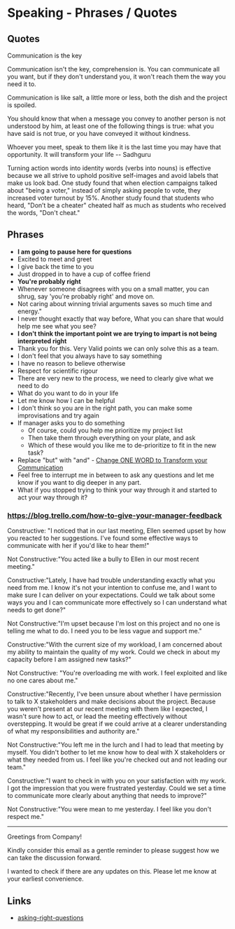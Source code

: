 # Speaking - Phrases / Quotes

## Quotes

Communication is the key

Communication isn't the key, comprehension is. You can communicate all you want, but if they don't understand you, it won't reach them the way you need it to.

Communication is like salt, a little more or less, both the dish and the project is spoiled.

You should know that when a message you convey to another person is not understood by him, at least one of the following things is true: what you have said is not true, or you have conveyed it without kindness.

Whoever you meet, speak to them like it is the last time you may have that opportunity. It will transform your life -- Sadhguru

Turning action words into identity words (verbs into nouns) is effective because we all strive to uphold positive self-images and avoid labels that make us look bad. One study found that when election campaigns talked about "being a voter," instead of simply asking people to vote, they increased voter turnout by 15%. Another study found that students who heard, "Don’t be a cheater" cheated half as much as students who received the words, "Don't cheat."

## Phrases

- **I am going to pause here for questions**
- Excited to meet and greet
- I give back the time to you
- Just dropped in to have a cup of coffee friend
- **You're probably right**
- Whenever someone disagrees with you on a small matter, you can shrug, say 'you're probably right' and move on.
- Not caring about winning trivial arguments saves so much time and energy."
- I never thought exactly that way before, What you can share that would help me see what you see?
- **I don't think the important point we are trying to impart is not being interpreted right**
- Thank you for this. Very Valid points we can only solve this as a team.
- I don't feel that you always have to say something
- I have no reason to believe otherwise
- Respect for scientific rigour
- There are very new to the process, we need to clearly give what we need to do
- What do you want to do in your life
- Let me know how I can be helpful
- I don't think so you are in the right path, you can make some improvisations and try again
- If manager asks you to do something
    - Of course, could you help me prioritize my project list
    - Then take them through everything on your plate, and ask
    - Which of these would you like me to de-prioritize to fit in the new task?
- Replace "but" with "and" - [Change ONE WORD to Transform your Communication](https://www.youtube.com/shorts/tomgKAxMsq8)
- Feel free to interrupt me in between to ask any questions and let me know if you want to dig deeper in any part.
- What if you stopped trying to think your way through it and started to act your way through it?

### https://blog.trello.com/how-to-give-your-manager-feedback

Constructive: "I noticed that in our last meeting, Ellen seemed upset by how you reacted to her suggestions. I've found some effective ways to communicate with her if you'd like to hear them!"

Not Constructive:"You acted like a bully to Ellen in our most recent meeting."

Constructive:"Lately, I have had trouble understanding exactly what you need from me. I know it's not your intention to confuse me, and I want to make sure I can deliver on your expectations. Could we talk about some ways you and I can communicate more effectively so I can understand what needs to get done?"

Not Constructive:"I'm upset because I'm lost on this project and no one is telling me what to do. I need you to be less vague and support me."

Constructive:"With the current size of my workload, I am concerned about my ability to maintain the quality of my work. Could we check in about my capacity before I am assigned new tasks?"

Not Constructive: "You're overloading me with work. I feel exploited and like no one cares about me."

Constructive:"Recently, I've been unsure about whether I have permission to talk to X stakeholders and make decisions about the project. Because you weren't present at our recent meeting with them like I expected, I wasn't sure how to act, or lead the meeting effectively without overstepping. It would be great if we could arrive at a clearer understanding of what my responsibilities and authority are."

Not Constructive:"You left me in the lurch and I had to lead that meeting by myself. You didn't bother to let me know how to deal with X stakeholders or what they needed from us. I feel like you're checked out and not leading our team."

Constructive:"I want to check in with you on your satisfaction with my work. I got the impression that you were frustrated yesterday. Could we set a time to communicate more clearly about anything that needs to improve?"

Not Constructive:"You were mean to me yesterday. I feel like you don't respect me."

---

Greetings from Company!

Kindly consider this email as a gentle reminder to please suggest how we can take the discussion forward.

I wanted to check if there are any updates on this. Please let me know at your earliest convenience.

## Links

- [asking-right-questions](psychology/soft-skills/asking-right-questions.md)
